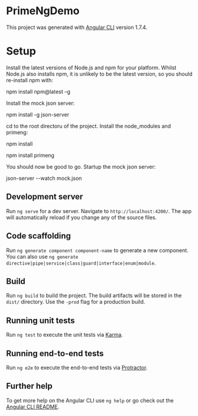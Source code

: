 # PrimeNgDemo

This project was generated with [Angular CLI](https://github.com/angular/angular-cli) version 1.7.4.

# Setup

Install the latest versions of Node.js and npm for your platform. Whilst Node.js also installs npm, it is unlikely to be the latest version, so you should re-install npm with:

npm install npm@latest –g

Install the mock json server:

npm install -g json-server

cd to the root directoru of the project.  Install the node_modules and primeng:

npm install

npm install primeng

You should now be good to go.  Startup the mock json server:

json-server --watch mock.json

## Development server

Run `ng serve` for a dev server. Navigate to `http://localhost:4200/`. The app will automatically reload if you change any of the source files.

## Code scaffolding

Run `ng generate component component-name` to generate a new component. You can also use `ng generate directive|pipe|service|class|guard|interface|enum|module`.

## Build

Run `ng build` to build the project. The build artifacts will be stored in the `dist/` directory. Use the `-prod` flag for a production build.

## Running unit tests

Run `ng test` to execute the unit tests via [Karma](https://karma-runner.github.io).

## Running end-to-end tests

Run `ng e2e` to execute the end-to-end tests via [Protractor](http://www.protractortest.org/).

## Further help

To get more help on the Angular CLI use `ng help` or go check out the [Angular CLI README](https://github.com/angular/angular-cli/blob/master/README.md).

